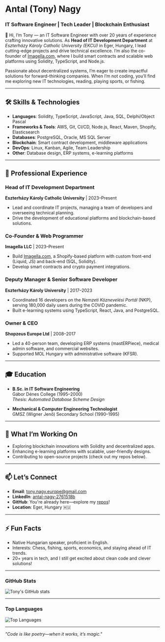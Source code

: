 # Antal (Tony) Nagy  
### IT Software Engineer | Tech Leader | Blockchain Enthusiast

👋 Hi, I’m Tony — an IT Software Engineer with over 20 years of experience crafting innovative solutions. As **Head of IT Development Department** at *Eszterházy Károly Catholic University (EKCU)* in Eger, Hungary, I lead cutting-edge projects and drive technical excellence. I’m also the co-founder of [Imagella.com](https://imagella.com/), where I build smart contracts and scalable web platforms using Solidity, TypeScript, and Node.js.  

Passionate about decentralized systems, I’m eager to create impactful solutions for forward-thinking companies. When I’m not coding, you’ll find me exploring new IT technologies, reading, playing sports, or fishing.

---

## 🛠️ Skills & Technologies  
- **Languages**: Solidity, TypeScript, JavaScript, Java, SQL, Delphi/Object Pascal
- **Frameworks & Tools**: AWS, Git, CI/CD, Node.js, React, Maven, Shopify, Elasticsearch  
- **Databases**: PostgreSQL, Oracle, MS SQL Server  
- **Blockchain**: Smart contract development, middleware applications  
- **DevOps**: Linux, Kanban, Agile, Team Leadership  
- **Other**: Database design, ERP systems, e-learning platforms  

---

## 🚀 Professional Experience  
### Head of IT Development Department  
**Eszterházy Károly Catholic University** | 2023–Present  
- Lead and coordinate IT projects, managing a team of developers and overseeing technical planning.  
- Drive the development of educational platforms and blockchain-based solutions.  

### Co-Founder & Web Programmer  
**Imagella LLC** | 2023–Present  
- Build [Imagella.com](https://imagella.com/), a Shopify-based platform with custom front-end (Liquid, JS) and back-end (SQL, Solidity).  
- Develop smart contracts and crypto payment integrations.  

### Deputy Manager & Senior Software Developer  
**Eszterházy Károly University** | 2017–2023  
- Coordinated 16 developers on the *Nemzeti Köznevelési Portál* (NKP), serving 180,000 daily users during the COVID pandemic.  
- Built e-learning systems using TypeScript, React, Java, and PostgreSQL.  

### Owner & CEO  
**Shopzeus Europe Ltd** | 2008–2017  
- Led a 40-person team, developing ERP systems (mastERPiece), medical admin software, and commercial websites.  
- Supported MOL Hungary with administrative software (KFSR).  

---

## 🎓 Education  
- **B.Sc. in IT Software Engineering**  
  Gábor Dénes College (1995–2000)  
  *Thesis: Automated Database Scheme Design*  

- **Mechanical & Computer Engineering Technologist**  
  GMSZ (Wigner Jenő) Secondary School (1990–1995)  

---

## 🌟 What I’m Working On  
- Exploring blockchain innovations with Solidity and decentralized apps.  
- Enhancing e-learning platforms with scalable, user-friendly designs.  
- Contributing to open-source projects (check out my repos below).  

---

## 📫 Let’s Connect  
- **Email**: [tony.nagy.europe@gmail.com](mailto:tony.nagy.europe@gmail.com)  
- **LinkedIn**: [antal-nagy-2761518b](https://www.linkedin.com/in/antal-nagy-2761518b)  
- **GitHub**: You're already here—explore my [repos](https://github.com/tonynagyeurope?tab=repositories)!  
- **Location**: Eger, Hungary 🇭🇺  

---

## ⚡ Fun Facts  
- Native Hungarian speaker, proficient in English.  
- Interests: Chess, fishing, sports, economics, and staying ahead of IT trends.  
- 20+ years in tech, and I still get excited about clean code and clever solutions!

---

### GitHub Stats

![Tony's GitHub stats](https://github-readme-stats.vercel.app/api?username=tonynagyeurope&show_icons=true&theme=radical)

---

### Top Languages

![Top Languages](https://github-readme-stats.vercel.app/api/top-langs/?username=tonynagyeurope&layout=compact&theme=radical)

---

*"Code is like poetry—when it works, it’s magic."*  

